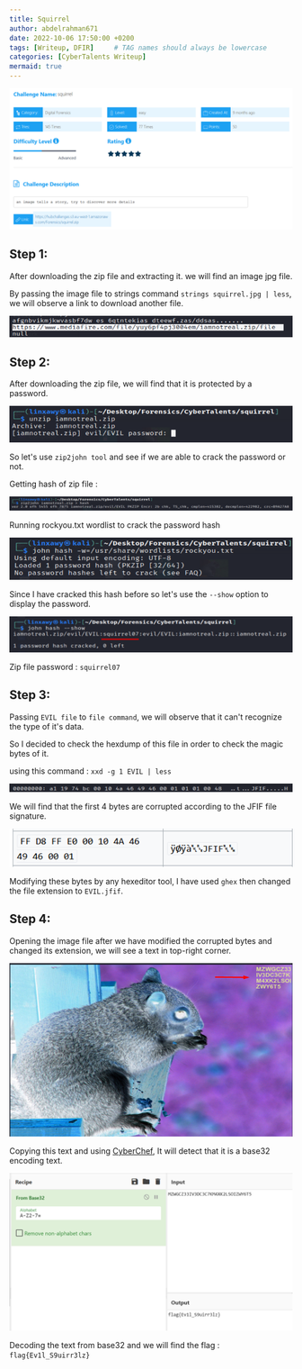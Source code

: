 ```yaml
---
title: Squirrel
author: abdelrahman671
date: 2022-10-06 17:50:00 +0200
tags: [Writeup, DFIR]     # TAG names should always be lowercase
categories: [CyberTalents Writeup]
mermaid: true
---
```


![challenge image](/assets/img/squirrel/w1.png)


## Step 1:  

After downloading the zip file and extracting it. we will find an image jpg file.

By passing the image file to strings command `strings squirrel.jpg | less`, we will observe a link to download another file.

![mediafire link](/assets/img/squirrel/w2.png)

## Step 2:

After downloading the zip file, we will find that it is protected by a password.

![zip file with protected password](/assets/img/squirrel/w3.png)

So let's use `zip2john tool` and see if we are able to crack the password or not.

Getting hash of zip file :

![get hash of zip file using zip2john](/assets/img/squirrel/w4.png)

Running rockyou.txt wordlist to crack the password hash

![john usage using wordlist](/assets/img/squirrel/w5.png)

Since I have cracked this hash before so let's use the `--show` option to display the password.

![password of zip file](/assets/img/squirrel/w6.png)

Zip file password : `squirrel07`


## Step 3:

Passing `EVIL file` to `file command`, we will observe that it can't recognize the type of it's data.

So I decided to check the hexdump of this file in order to check the magic bytes of it.

using this command : `xxd -g 1 EVIL | less`

![magic bytes of EVIL file](/assets/img/squirrel/w7.png)

We will find that the first 4 bytes are corrupted according to the JFIF file signature.

![file signature of jfif file](/assets/img/squirrel/w8.png)

Modifying these bytes by any hexeditor tool, I have used `ghex` then changed the file extension to `EVIL.jfif`.

## Step 4:

Opening the image file after we have modified the corrupted bytes and changed its extension, we will see a text in top-right corner.

![jfif image](/assets/img/squirrel/w9.png)

Copying this text and using [CyberChef](https://gchq.github.io/), It will detect that it is a base32 encoding text.

![cyberchef decoding base32 text](/assets/img/squirrel/w10.png)

Decoding the text from base32 and we will find the flag : `flag{Ev1l_S9uirr3lz}`
